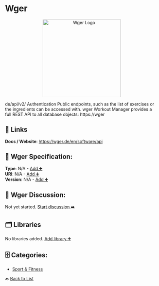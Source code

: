 # Wger
<p align="center">
    <img width="256" src="https://raw.githubusercontent.com/apis-list/apis-list/main/apis/wger/logo_256x256.png" alt="Wger Logo"/>
</p>
de/api/v2/ Authentication Public endpoints, such as the list of exercises or the ingredients can be accessed with. wger Workout Manager provides a full REST API to all database objects: https://wger

##  🔗 Links
**Docs / Website**: https://wger.de/en/software/api

## 🧬 Wger Specification:
**Type**: N/A - [Add ➕](https://github.com/apis-list/apis-list/edit/main/apis.yaml#L21764)  
**URI**: N/A - [Add ➕](https://github.com/apis-list/apis-list/edit/main/apis.yaml#L21764)  
**Version**: N/A - [Add ➕](https://github.com/apis-list/apis-list/edit/main/apis.yaml#L21764)

## 💬 Wger Discussion:
Not yet started. [Start discussion ➡️](https://github.com/apis-list/apis-list/discussions/new)

## 🗂️ Libraries

No libraries added. [Add library ➕](https://github.com/apis-list/apis-list/edit/main/apis.yaml#L21764)    


## 🗄️ Categories:
- [Sport & Fitness](https://github.com/apis-list/apis-list#sport--fitness-)

🔙  [Back to List](https://github.com/apis-list/apis-list)
